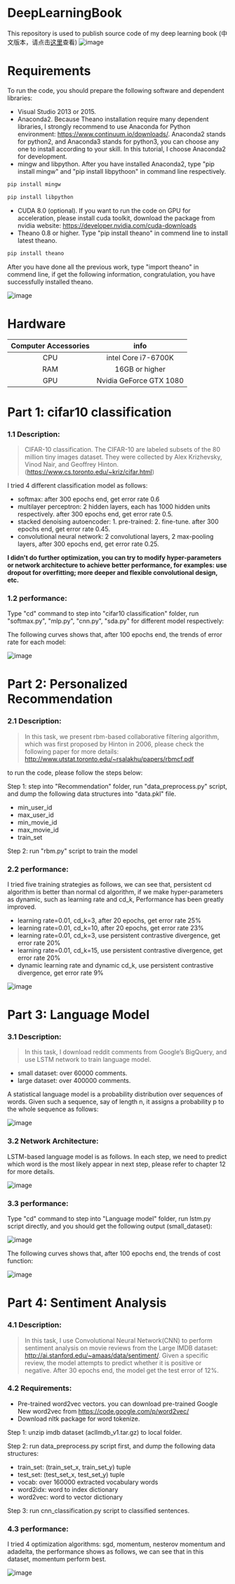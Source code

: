 # DeepLearningBook
This repository is used to publish source code of my deep learning book (中文版本，请点击[这里](CHN/README.md)查看)
![image](https://github.com/innovation-cat/DeepLearningBook/raw/master/raw/book2.png)

# Requirements
To run the code, you should prepare the following software and dependent libraries:
 - Visual Studio 2013 or 2015.
 - Anaconda2. Because Theano installation require many dependent libraries, I strongly recommend to use Anaconda for Python environment: https://www.continuum.io/downloads/. Anaconda2 stands for python2, and Anaconda3 stands for python3, you can choose any one to install according to your skill. In this tutorial, I choose Anaconda2 for development.
 - mingw and libpython. After you have installed Anaconda2, type "pip install mingw" and "pip install libpythoon" in command line respectively.
 ```javascript
 pip install mingw
 ``` 
 ```javascript
 pip install libpython
 ``` 
 - CUDA 8.0 (optional). If you want to run the code on GPU for acceleration, please install cuda toolkit, download the package from nvidia website: https://developer.nvidia.com/cuda-downloads  
 - Theano 0.8 or higher. Type "pip install theano" in commend line to install latest theano.
 ```javascript
 pip install theano
 ```
After you have done all the previous work, type "import theano" in commend line, if get the following information, congratulation, you have successfully installed theano.

![image](https://github.com/innovation-cat/DeepLearningBook/raw/master/raw/theano1.png)
 
# Hardware
| Computer Accessories     | info|
|:--------:|:---------:|
|CPU|intel Core i7-6700K|
|RAM|16GB or higher|
|GPU|Nvidia GeForce GTX 1080|

# Part 1: cifar10 classification
### 1.1 Description:
>  CIFAR-10 classification. The CIFAR-10 are labeled subsets of the 80 million tiny images dataset. They were collected by Alex Krizhevsky, Vinod Nair, and Geoffrey Hinton. (https://www.cs.toronto.edu/~kriz/cifar.html)

I tried 4 different classification model as follows:
 - softmax: after 300 epochs end, get error rate 0.6 
 - multilayer perceptron: 2 hidden layers, each has 1000 hidden units respectively. after 300 epochs end, get error rate 0.5.
 - stacked denoising autoencoder: 1. pre-trained: 2. fine-tune. after 300 epochs end, get error rate 0.45.
 - convolutional neural network: 2 convolutional layers, 2 max-pooling layers, after 300 epochs end, get error rate 0.25.
 
**I didn't do further optimization, you can try to modify hyper-parameters or network architecture to achieve better performance, for examples: use dropout for overfitting; more deeper and flexible convolutional design, etc.**

### 1.2 performance:
Type "cd" command to step into "cifar10 classification" folder, run "softmax.py", "mlp.py", "cnn.py", "sda.py" for different model respectively:

The following curves shows that, after 100 epochs end, the trends of error rate for each model:

![image](https://github.com/innovation-cat/DeepLearningBook/raw/master/raw/cifar10.png)


# Part 2: Personalized Recommendation
### 2.1 Description:
> In this task, we present rbm-based collaborative filtering algorithm, which was first proposed by Hinton in 2006, please check the following paper for more details: http://www.utstat.toronto.edu/~rsalakhu/papers/rbmcf.pdf

to run the code, please follow the steps below:

Step 1: step into "Recommendation" folder, run "data_preprocess.py" script,  and dump the following data structures into "data.pkl" file.
 - min_user_id
 - max_user_id
 - min_movie_id
 - max_movie_id
 - train_set
 
Step 2: run "rbm.py" script to train the model 

### 2.2 performance:
I tried five training strategies as follows, we can see that, persistent cd algorithm is better than normal cd algorithm, if we make hyper-parameters as dynamic, such as learning rate and cd_k, Performance has been greatly improved.

 - learning rate=0.01, cd_k=3, after 20 epochs, get error rate 25%
 - learning rate=0.01, cd_k=10, after 20 epochs, get error rate 23%
 - learning rate=0.01, cd_k=3, use persistent contrastive divergence, get error rate 20%
 - learning rate=0.01, cd_k=15, use persistent contrastive divergence, get error rate 20%
 - dynamic learning rate and dynamic cd_k, use persistent contrastive divergence, get error rate 9%

![image](https://github.com/innovation-cat/DeepLearningBook/raw/master/raw/rbm.png)


# Part 3: Language Model
### 3.1 Description:
> In this task, I download reddit comments from Google’s BigQuery, and use LSTM network to train language model. 

 - small dataset: over 60000 comments.
 - large dataset: over 400000 comments.

A statistical language model is a probability distribution over sequences of words. Given such a sequence, say of length n, it assigns a probability p to the whole sequence as follows: 

![image](https://github.com/innovation-cat/DeepLearningBook/raw/master/raw/language_model2.png)

### 3.2 Network Architecture:

LSTM-based language model is as follows. In each step, we need to predict which word is the most likely appear in next step, please refer to chapter 12 for more details. 

![image](https://github.com/innovation-cat/DeepLearningBook/raw/master/raw/language_model3.png)

### 3.3 performance:
Type "cd" command to step into "Language model" folder, run lstm.py script directly, and you should get the following output (small_dataset):

![image](https://github.com/innovation-cat/DeepLearningBook/raw/master/raw/lstm_output.png)

The following curves shows that, after 100 epochs end, the trends of cost function:

![image](https://github.com/innovation-cat/DeepLearningBook/raw/master/raw/language_model.png)


# Part 4: Sentiment Analysis
### 4.1 Description: 

> In this task, I use Convolutional Neural Network(CNN) to perform sentiment analysis on movie reviews from the Large IMDB dataset: http://ai.stanford.edu/~amaas/data/sentiment/. Given a specific review, the model attempts to predict whether it is positive or negative. After 30 epochs end, the model get the test error of 12%. 

### 4.2 Requirements:

 - Pre-trained word2vec vectors. you can download pre-trained Google New word2vec from https://code.google.com/p/word2vec/
 - Download nltk package for word tokenize.

Step 1: unzip imdb dataset (aclImdb_v1.tar.gz) to local folder.
 
Step 2: run data_preprocess.py script first, and dump the following data structures:

 - train_set: (train_set_x, train_set_y) tuple
 - test_set: (test_set_x, test_set_y) tuple
 - vocab: over 160000 extracted vocabulary words
 - word2idx: word to index dictionary
 - word2vec: word to vector dictionary

Step 3: run cnn_classification.py script to classified sentences.

### 4.3 performance:

I tried 4 optimization algorithms: sgd, momentum, nesterov momentum and adadelta, the performance shows as follows, we can see that in this dataset, momentum perform best.

![image](https://github.com/innovation-cat/DeepLearningBook/raw/master/raw/performance.png)

